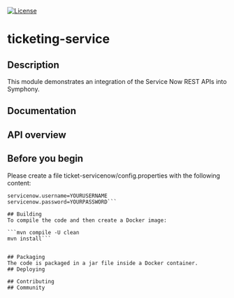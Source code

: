 [![License](https://img.shields.io/badge/License-EPL%201.0-red.svg)](https://opensource.org/licenses/EPL-1.0)
# ticketing-service
## Description
This module demonstrates an integration of the Service Now REST APIs into Symphony.
## Documentation
## API overview
## Before you begin
Please create a file ticket-servicenow/config.properties with the following content:  
```servicenow.instance=YOURINSTANCENAME.service-now.com  
servicenow.username=YOURUSERNAME  
servicenow.password=YOURPASSWORD```

## Building
To compile the code and then create a Docker image:  
  
```mvn compile -U clean  
mvn install```  


## Packaging
The code is packaged in a jar file inside a Docker container.  
## Deploying

## Contributing
## Community
